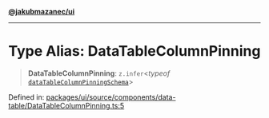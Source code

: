 [**@jakubmazanec/ui**](../README.md)

---

# Type Alias: DataTableColumnPinning

> **DataTableColumnPinning**: `z.infer`\<_typeof_
> [`dataTableColumnPinningSchema`](../variables/dataTableColumnPinningSchema.md)\>

Defined in:
[packages/ui/source/components/data-table/DataTableColumnPinning.ts:5](https://github.com/jakubmazanec/tools/blob/797379ce98752dc838b82c8398e04d90c58ce9e7/packages/ui/source/components/data-table/DataTableColumnPinning.ts#L5)
